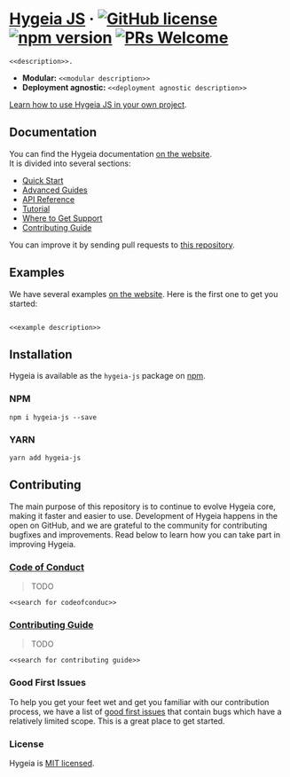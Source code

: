 # [Hygeia JS]() &middot; [![GitHub license](https://img.shields.io/badge/license-MIT-blue.svg)](https://github.com/dani8art/hyegia-js/blob/master/LICENSE) [![npm version](https://img.shields.io/npm/v/hygeia-js.svg?style=flat)](https://www.npmjs.com/package/react) [![PRs Welcome](https://img.shields.io/badge/PRs-welcome-brightgreen.svg)]()

`<<description>>.`

* **Modular:** `<<modular description>>`
* **Deployment agnostic:** `<<deployment agnostic description>>`

[Learn how to use Hygeia JS in your own project]().

## Documentation

You can find the Hygeia documentation [on the website]().  
It is divided into several sections:

* [Quick Start]()
* [Advanced Guides]()
* [API Reference]()
* [Tutorial]()
* [Where to Get Support]()
* [Contributing Guide]()

You can improve it by sending pull requests to [this repository]().

## Examples

We have several examples [on the website](). Here is the first one to get you started:

```jsx

```

`<<example description>>`

## Installation

Hygeia is available as the `hygeia-js` package on [npm](https://www.npmjs.com/package/hygeia-js). 

### NPM

```shell
npm i hygeia-js --save
```
### YARN

```shell
yarn add hygeia-js
```

## Contributing

The main purpose of this repository is to continue to evolve Hygeia core, making it faster and easier to use. Development of Hygeia happens in the open on GitHub, and we are grateful to the community for contributing bugfixes and improvements. Read below to learn how you can take part in improving Hygeia.

### [Code of Conduct]()

> TODO

`<<search for codeofconduc>>`

### [Contributing Guide]()

> TODO

`<<search for contributing guide>>`

### Good First Issues

To help you get your feet wet and get you familiar with our contribution process, we have a list of [good first issues](https://github.com/facebook/react/labels/good%20first%20issue) that contain bugs which have a relatively limited scope. This is a great place to get started.

### License

Hygeia is [MIT licensed](./LICENSE).
